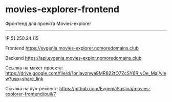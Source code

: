 # movies-explorer-frontend

Фронтенд для проекта Movies-explorer

__________________________

IP 51.250.24.115

Frontend https://evgenia.movies-explorer.nomoredomains.club

Backend https://api.evgenia.movies-explor.nomoredomains.club

Ссылка на макет проекта: https://drive.google.com/file/d/1onlavznwa8MR822tO7ZcSY6R_vOe_Maj/view?usp=share_link

Ссылка на пул-реквест: https://github.com/EvgeniaSuslina/movies-explorer-frontend/pull/7